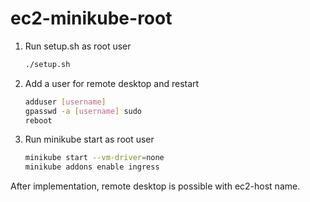 # ec2-minikube-root

1. Run setup.sh as root user

    ```bash
    ./setup.sh
    ```

2. Add a user for remote desktop and restart

    ```bash
    adduser [username]
    gpasswd -a [username] sudo
    reboot
    ```

3. Run minikube start as root user

    ```bash
    minikube start --vm-driver=none
    minikube addons enable ingress
    ```

After implementation, remote desktop is possible with ec2-host name.
